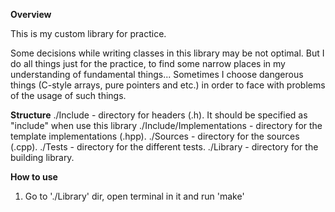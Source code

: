 **Overview**

This is my custom library for practice.

Some decisions while writing classes in this library may be not optimal. But I do all
things just for the practice, to find some narrow places in my understanding
of fundamental things... Sometimes I choose dangerous things (C-style arrays,
pure pointers and etc.) in order to face with problems of the usage of such
things.


**Structure**
./Include			- directory for headers (.h). It should be specified as "include" when use this library
./Include/Implementations	- directory for the template implementations (.hpp).
./Sources			- directory for the sources (.cpp).
./Tests				- directory for the different tests.
./Library			- directory for the building library.


**How to use**
1) Go to './Library' dir, open terminal in it and run 'make'
